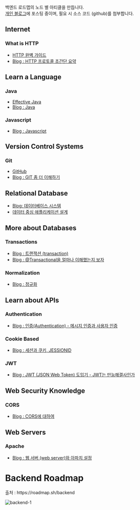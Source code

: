 백엔드 로드맵의 노드 별 아티클을 만듭니다.   
[개인 블로그](https://kghworks.tistory.com/)에 포스팅 중이며, 필요 시 소스 코드 (github)를 첨부합니다.


<h2>Internet</h2>

<h3>What is HTTP</h3>

- [HTTP 완벽 가이드](https://github.com/gihyeon6394/book/tree/main/http-the-definitive-guide)  
- [Blog : HTTP 프로토콜 초간단 요약](https://kghworks.tistory.com/95)  

<h2>Learn a Language</h2>

<h3>Java</h3>

- [Effective Java](https://github.com/gihyeon6394/study-effective-java)   
- [Blog : Java](https://kghworks.tistory.com/category/Programming/JAVA)    

<h3>Javascript</h3>

- [Blog : Javascript](https://kghworks.tistory.com/category/Programming/HTML%2C%20javascript)

<h2>Version Control Systems</h2>

<h3>Git</h3>

- [GitHub](https://github.com/gihyeon6394)  
- [Blog : GIT 좀 더 이해하기](https://kghworks.tistory.com/search/GIT%20%EC%A2%80%20%EB%8D%94%20%EC%9D%B4%ED%95%B4%ED%95%98%EA%B8%B0)

<h2>Relational Database</h2>

- [Blog: 데이터베이스 시스템](https://kghworks.tistory.com/category/Programming/%EB%8D%B0%EC%9D%B4%ED%84%B0%EB%B2%A0%EC%9D%B4%EC%8A%A4%20%EC%8B%9C%EC%8A%A4%ED%85%9C)  
- [데이터 중심 애플리케이션 설계](https://github.com/gihyeon6394/book/tree/main/ddia)

<h2>More about Databases</h2>

<h3>Transactions</h3>

- [Blog : 트랜잭션 (transaction)](https://kghworks.tistory.com/89)  
- [Blog : @Transactional을 얼마나 이해했는지 보자](https://kghworks.tistory.com/106)  

<h3>Normalization</h3>

- [Blog : 정규화](https://kghworks.tistory.com/76)

<h2>Learn about APIs</h2>

<h3>Authentication</h3>

- [Blog : 인증(Authentication) - 메시지 인증과 사용자 인증](https://kghworks.tistory.com/123)   

<h3>Cookie Based</h3>

- [Blog : 세션과 쿠키, JESSIONID](https://kghworks.tistory.com/37)   

<h3>JWT</h3>

- [Blog : JWT (JSON Web Token) 도입기 - JWT는 만능해결사인가](https://kghworks.tistory.com/118)

<h2>Web Security Knowledge</h2>

<h3>CORS</h3>

- [Blog : CORS에 대하여](https://kghworks.tistory.com/88)

<h2>Web Servers</h2>

<h3>Apache</h3>

- [Blog : 웹 서버 (web server)와 아파치 설정](https://kghworks.tistory.com/113)



<h1>Backend Roadmap</h1>  
출처 : https://roadmap.sh/backend  


![backend-1](https://user-images.githubusercontent.com/53042858/228156594-5d49f42f-0c1e-4aff-95d8-1e73e56c1299.png)


